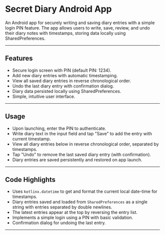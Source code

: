 # Secret Diary Android App

An Android app for securely writing and saving diary entries with a simple login PIN feature. The app allows users to write, save, review, and undo their diary notes with timestamps, storing data locally using SharedPreferences.

---

## Features

- Secure login screen with PIN (default PIN: 1234).
- Add new diary entries with automatic timestamping.
- View all saved diary entries in reverse chronological order.
- Undo the last diary entry with confirmation dialog.
- Diary data persisted locally using SharedPreferences.
- Simple, intuitive user interface.

---

## Usage

- Upon launching, enter the PIN to authenticate.
- Write diary text in the input field and tap "Save" to add the entry with current timestamp.
- View all diary entries below in reverse chronological order, separated by timestamps.
- Tap "Undo" to remove the last saved diary entry (with confirmation).
- Diary entries are saved persistently and restored on app launch.

---

## Code Highlights

- Uses `kotlinx.datetime` to get and format the current local date-time for timestamps.
- Diary entries saved and loaded from `SharedPreferences` as a single string with entries separated by double newlines.
- The latest entries appear at the top by reversing the entry list.
- Implements a simple login using a PIN with basic validation.
- Confirmation dialog for undoing the last entry.

---
